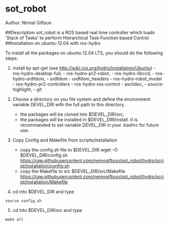 # sot_robot

Author: Nirmal Giftsun

##Description
sot_robot is a ROS based real time controller which loads 'Stack of Tasks' to perform Hierarchical Task Function based 
Control
##Installation on ubuntu-12.04 with ros-hydro

To install all the packages on ubuntu 12.04 LTS, you should do the following
steps:

  1. install by apt-get (see http://wiki.ros.org/hydro/Installation/Ubuntu)
    - ros-hydro-desktop-full,
    - ros-hydro-pr2-robot,
    - ros-hydro-libccd,
    - ros-hydro-srdfdom,
    - urdfdom
    - urdfdom_headers
    - ros-hydro-robot_model
    - ros-hydro-pr2-controllers
    - ros-hydro-ros-control
    - asciidoc,
    - source-highlight,
    - git
        

  2. Choose a directory on you file system and define the environment
     variable DEVEL_DIR with the full path to this directory.
     - the packages will be cloned into $DEVEL_DIR/src,
     - the packages will be installed in $DEVEL_DIR/install.
     It is recommanded to set variable DEVEL_DIR in your .bashrc for future use.

  3. Copy Config and Makefile from scripts/installation
      - copy the config.sh file to $DEVEL_DIR
          wget -O $DEVEL_DIR/config.sh https://raw.githubusercontent.com/nemogiftsun/sot_robot/hydro/script/installation/config.sh
      - copy the Makefile to src
          $DEVEL_DIR/src/Makefile https://raw.githubusercontent.com/nemogiftsun/sot_robot/hydro/script/installation/Makefile
  
  4. cd into $DEVEL_DIR and type

    source config.sh

  5. cd into $DEVEL_DIR/src and type

    make all
